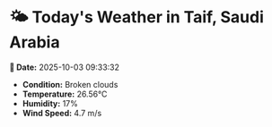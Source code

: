 # 🌤️ Today's Weather in Taif, Saudi Arabia

**📅 Date:** 2025-10-03 09:33:32

- **Condition:** Broken clouds
- **Temperature:** 26.56°C
- **Humidity:** 17%
- **Wind Speed:** 4.7 m/s

